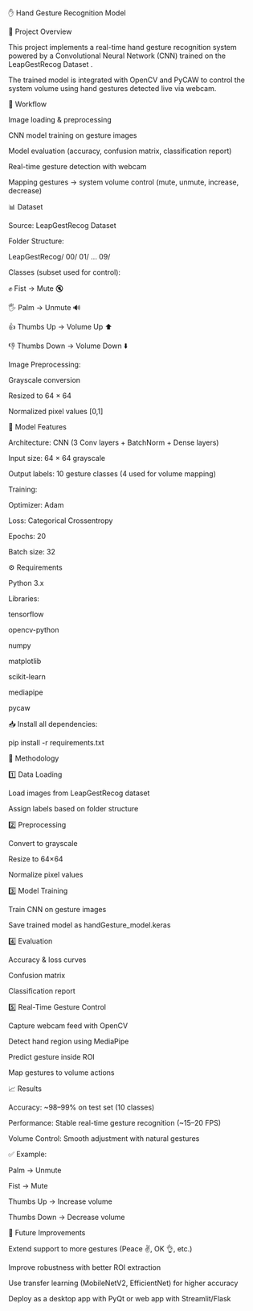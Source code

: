 ✋ Hand Gesture Recognition Model

📌 Project Overview

This project implements a real-time hand gesture recognition system powered by a Convolutional Neural Network (CNN) trained on the LeapGestRecog Dataset
.

The trained model is integrated with OpenCV and PyCAW to control the system volume using hand gestures detected live via webcam.

🔄 Workflow

Image loading & preprocessing

CNN model training on gesture images

Model evaluation (accuracy, confusion matrix, classification report)

Real-time gesture detection with webcam

Mapping gestures → system volume control (mute, unmute, increase, decrease)

📊 Dataset

Source:
LeapGestRecog Dataset

Folder Structure:

LeapGestRecog/
  00/
  01/
  ...
  09/


Classes (subset used for control):

✊ Fist → Mute 🔇

🖐 Palm → Unmute 🔊

👍 Thumbs Up → Volume Up ⬆️

👎 Thumbs Down → Volume Down ⬇️

Image Preprocessing:

Grayscale conversion

Resized to 64 × 64

Normalized pixel values [0,1]

🧮 Model Features

Architecture: CNN (3 Conv layers + BatchNorm + Dense layers)

Input size: 64 × 64 grayscale

Output labels: 10 gesture classes (4 used for volume mapping)

Training:

Optimizer: Adam

Loss: Categorical Crossentropy

Epochs: 20

Batch size: 32

⚙️ Requirements

Python 3.x

Libraries:

tensorflow

opencv-python

numpy

matplotlib

scikit-learn

mediapipe

pycaw

📥 Install all dependencies:

pip install -r requirements.txt

🔬 Methodology

1️⃣ Data Loading

Load images from LeapGestRecog dataset

Assign labels based on folder structure

2️⃣ Preprocessing

Convert to grayscale

Resize to 64×64

Normalize pixel values

3️⃣ Model Training

Train CNN on gesture images

Save trained model as handGesture_model.keras

4️⃣ Evaluation

Accuracy & loss curves

Confusion matrix

Classification report

5️⃣ Real-Time Gesture Control

Capture webcam feed with OpenCV

Detect hand region using MediaPipe

Predict gesture inside ROI

Map gestures to volume actions

📈 Results

Accuracy: ~98–99% on test set (10 classes)

Performance: Stable real-time gesture recognition (~15–20 FPS)

Volume Control: Smooth adjustment with natural gestures

✅ Example:

Palm → Unmute

Fist → Mute

Thumbs Up → Increase volume

Thumbs Down → Decrease volume

🔮 Future Improvements

Extend support to more gestures (Peace ✌, OK 👌, etc.)

Improve robustness with better ROI extraction

Use transfer learning (MobileNetV2, EfficientNet) for higher accuracy

Deploy as a desktop app with PyQt or web app with Streamlit/Flask

